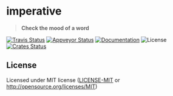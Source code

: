 # imperative

> **Check the mood of a word**

[![Travis Status](https://travis-ci.org/crate-ci/imperative.svg?branch=master)](https://travis-ci.org/crate-ci/imperative)
[![Appveyor Status](https://ci.appveyor.com/api/projects/status/5pr682c1d7tlwbhx/branch/master?svg=true)](https://ci.appveyor.com/project/crate-ci/imperative/branch/master)
[![Documentation](https://img.shields.io/badge/docs-master-blue.svg)][Documentation]
![License](https://img.shields.io/crates/l/imperative.svg)
[![Crates Status](https://img.shields.io/crates/v/imperative.svg)](https://crates.io/crates/imperative)

## License

Licensed under MIT license ([LICENSE-MIT](LICENSE-MIT) or http://opensource.org/licenses/MIT)

[Crates.io]: https://crates.io/crates/imperative
[Documentation]: https://docs.rs/imperative

